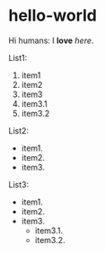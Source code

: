 # hello-world
Hi humans:
  I **love** *here*.
  
List1:
1. item1
2. item2
3. item3
  1. item3.1
  2. item3.2

List2:
* item1.
* item2.
* item3.

List3:
- item1.
- item2.
- item3.
  - item3.1.
  - item3.2.
